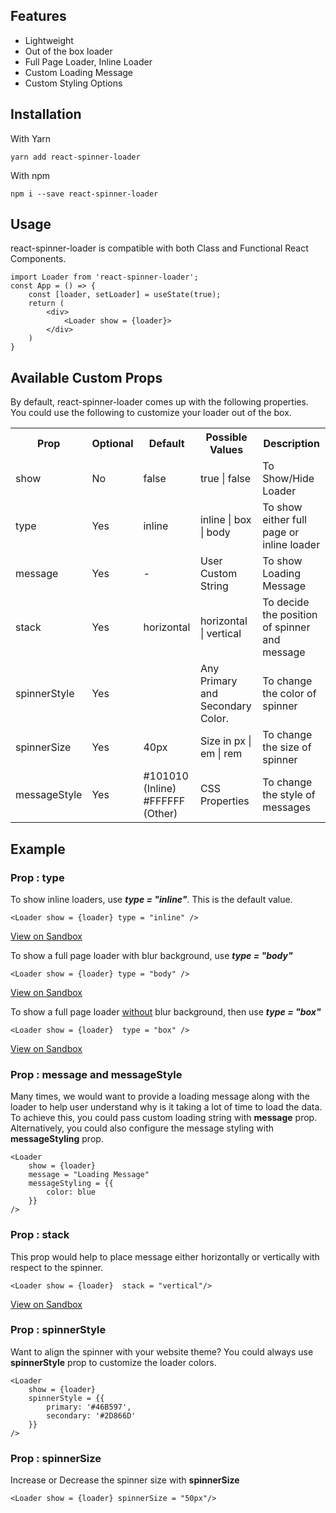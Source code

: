 

## Features

- Lightweight 
- Out of the box loader
- Full Page Loader, Inline Loader
- Custom Loading Message
- Custom Styling Options


## Installation

With Yarn

```
yarn add react-spinner-loader
```

With npm

```
npm i --save react-spinner-loader
```

## Usage

react-spinner-loader is compatible with both Class and Functional React Components.

```
import Loader from 'react-spinner-loader';
const App = () => {
    const [loader, setLoader] = useState(true);
    return (
        <div>
            <Loader show = {loader}>
        </div>
    )
}
```

## Available Custom Props

By default, react-spinner-loader comes up with the following properties. You could use the following to customize your loader out of the box.

<table>
  <tbody>
    <tr>
      <th>Prop</th>
      <th>Optional</th>
      <th>Default</th>
      <th>Possible Values</th>
      <th>Description</th>
    </tr>
    <tr>
      <td>show</td>
      <td>No</td>
      <td>false</td>
      <td>true | false</td>
      <td>To Show/Hide Loader</td>
    </tr>
    <tr>
      <td>type</td>
      <td>Yes</td>
      <td>inline</td>
      <td>inline | box | body </td>
      <td>To show either full page or inline loader</td>
    </tr>
    <tr>
      <td>message</td>
      <td>Yes</td>
      <td> - </td>
      <td>User Custom String</td>
      <td>To show Loading Message</td>
    </tr>
    <tr>
      <td>stack</td>
      <td>Yes</td>
      <td>horizontal</td>
      <td>horizontal | vertical</td>
      <td>To decide the position of spinner and message</td>
    </tr>
    <tr>
      <td>spinnerStyle</td>
      <td>Yes</td>
      <td></td>
      <td>
        Any Primary and Secondary Color. 
      </td>
      <td>To change the color of spinner</td>
    </tr>
    <tr>
      <td>spinnerSize</td>
      <td>Yes</td>
      <td>
        40px
      </td>
      <td>
        Size in px | em | rem
      </td>
      <td>To change the size of spinner</td>
    </tr>
    <tr>
      <td>messageStyle</td>
      <td>Yes</td>
      <td>
        #101010 (Inline)<br/>
        #FFFFFF (Other)
      </td>
      <td>
        CSS Properties
      </td>
      <td>To change the style of messages</td>
    </tr>
  </tbody>
</table>


## Example

### Prop : <b>type</b>

To show inline loaders, use <b><i>type = "inline"</i></b>. This is the default value.
```
<Loader show = {loader} type = "inline" />
``` 
<a href = "https://codesandbox.io/s/react-spinner-loader-inline-example-qeglg" target = "_blank">View on Sandbox</a>

To show a full page loader with blur background, use <b><i>type = "body"</i></b>
```
<Loader show = {loader} type = "body" />
```
<a href = "https://codesandbox.io/s/react-spinner-loader-body-example-b9xce"  target = "_blank">View on Sandbox</a>

To show a full page loader <u>without</u> blur background, then use <b><i>type = "box"</i></b>

```
<Loader show = {loader}  type = "box" />
```
<a href = "https://codesandbox.io/s/react-spinner-loader-box-example-1k90o"  target = "_blank">View on Sandbox</a>

### Prop : <b>message</b> and <b>messageStyle</b>

Many times, we would want to provide a loading message along with the loader to help user understand why is it taking a lot of time to load the data. <br/>
To achieve this, you could pass custom loading string with <b>message</b> prop. <br/>
Alternatively, you could also configure the message styling with <b>messageStyling</b> prop.

```
<Loader 
    show = {loader}
    message = "Loading Message"
    messageStyling = {{
        color: blue
    }}
/>
```

### Prop : <b>stack</b>
This prop would help to place message either horizontally or vertically with respect to the spinner.
```
<Loader show = {loader}  stack = "vertical"/>
```
<a href = "https://codesandbox.io/s/react-spinner-loader-vertical-example-ppi90"  target = "_blank">View on Sandbox</a>

### Prop : <b>spinnerStyle</b>
Want to align the spinner with your website theme? You could always use <b>spinnerStyle</b> prop to customize the loader colors.<br/>

```
<Loader
    show = {loader} 
    spinnerStyle = {{
        primary: '#46B597',
        secondary: '#2D866D'
    }}
/>
```

### Prop : <b>spinnerSize</b>
Increase or Decrease the spinner size with <b>spinnerSize</b>
```
<Loader show = {loader} spinnerSize = "50px"/>
```